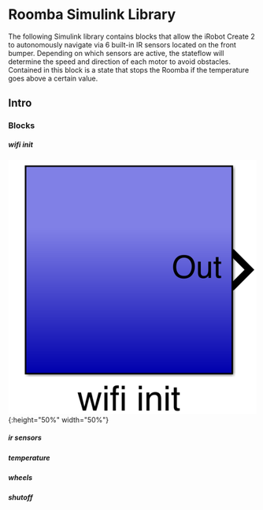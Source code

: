 # Roomba Simulink Library
The following Simulink library contains blocks that allow the iRobot Create 2 to autonomously navigate via 6 built-in IR sensors located on the front bumper. Depending on which sensors are active, the stateflow will determine the speed and direction of each motor to avoid obstacles. Contained in this block is a state that stops the Roomba if the temperature goes above a certain value.
## Intro

### Blocks
##### **wifi init**

![Image of Wifi Init](https://github.com/asoussan/markdown_images/blob/master/wifi%20init.png) {:height="50%" width="50%"}

##### **ir sensors**


##### **temperature**


##### **wheels**


##### **shutoff**
